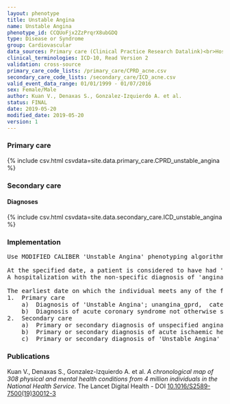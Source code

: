 ```yaml
---
layout: phenotype
title: Unstable Angina
name: Unstable Angina
phenotype_id: CCQUoFjx2ZzPrqrX8ubGDQ 
type: Disease or Syndrome
group: Cardiovascular
data_sources: Primary care (Clinical Practice Research Datalink)<br>Hospitalizations (Hospital Episode Statistics) 
clinical_terminologies: ICD-10, Read Version 2 
validation: cross-source
primary_care_code_lists: /primary_care/CPRD_acne.csv
secondary_care_code_lists: /secondary_care/ICD_acne.csv
valid_event_data_range: 01/01/1999 - 01/07/2016
sex: Female/Male
author: Kuan V., Denaxas S., Gonzalez-Izquierdo A. et al.
status: FINAL
date: 2019-05-20
modified_date: 2019-05-20
version: 1
---
```

### Primary care 
{% include csv.html csvdata=site.data.primary_care.CPRD_unstable_angina %}
### Secondary care 
#### Diagnoses 
{% include csv.html csvdata=site.data.secondary_care.ICD_unstable_angina %}
### Implementation 
<pre>Use MODIFIED CALIBER 'Unstable Angina' phenotyping algorithm:

At the specified date, a patient is considered to have had 'Unstable Angina' IF they meet the criteria for any of the following on or before the specified date: 
A hospitalization with the non-specific diagnosis of 'angina' as the primary diagnosis, where there is no procedure giving a reason for admission (PCI or CABG), is considered to be 'Unstable Angina'.

The earliest date on which the individual meets any of the following criteria on or before the specified date is defined as the first event date:
1.	Primary care
    a)	Diagnosis of 'Unstable Angina'; unangina_gprd,  category 2, 3
    b)	Diagnosis of acute coronary syndrome not otherwise specified; acs_gprd, category 3
2.	Secondary care
    a)	Primary or secondary diagnosis of unspecified angina (ICD-10 I20.9) during a hospitalization that did not have a PCI or CABG procedure performed
    b)	Primary or secondary diagnosis of acute ischaemic heart disease during a hospitalization; acute_ihd_hes, category 3
    c)	Primary or secondary diagnosis of 'Unstable Angina' during a hospitalization; uangina_hes, category 1</pre> 
 
### Publications 
Kuan V., Denaxas S., Gonzalez-Izquierdo A. et al. _A chronological map of 308 physical and mental health conditions from 4 million individuals in the National Health Service_. The Lancet Digital Health - DOI <a href='https://www.thelancet.com/journals/landig/article/PIIS2589-7500(19)30012-3/fulltext'>10.1016/S2589-7500(19)30012-3</a>